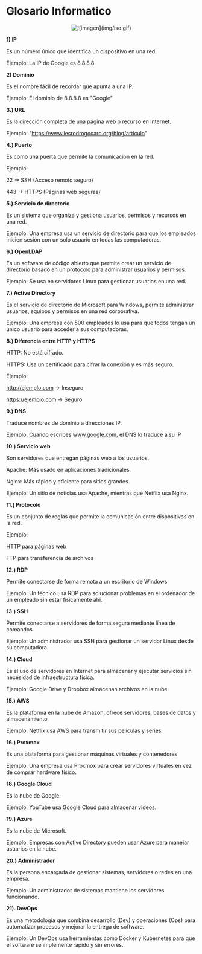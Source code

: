 # Glosario Informatico

<p align="center">
  <img src=![imagen](img/iso.gif)
 alt=![imagen](img/iso.gif)
>
</p>




**1) IP**


Es un número único que identifica un dispositivo en una red.


 Ejemplo: La IP de Google es 8.8.8.8


**2) Dominio**


Es el nombre fácil de recordar que apunta a una IP.


 Ejemplo: El dominio de 8.8.8.8 es "Google"
 

**3.) URL**


Es la dirección completa de una página web o recurso en Internet.

 
 Ejemplo: "https://www.iesrodrogocaro.org/blog/articulo"

**4.) Puerto**


Es como una puerta que permite la comunicación en la red.

Ejemplo:

22 → SSH (Acceso remoto seguro)

443 → HTTPS (Páginas web seguras)


**5.) Servicio de directorio**


Es un sistema que organiza y gestiona usuarios, permisos y recursos en una red.


 Ejemplo: Una empresa usa un servicio de directorio para que los empleados inicien sesión con un solo usuario en todas las computadoras.


**6.) OpenLDAP**


Es un software de código abierto que permite crear un servicio de directorio basado en un protocolo para administrar usuarios y permisos.


 Ejemplo: Se usa en servidores Linux para gestionar usuarios en una red.


**7.) Active Directory**


Es el servicio de directorio de Microsoft para Windows, permite administrar usuarios, equipos y permisos en una red corporativa.


 Ejemplo: Una empresa con 500 empleados lo usa para que todos tengan un único usuario para acceder a sus computadoras.


**8.) Diferencia entre HTTP y HTTPS**


HTTP: No está cifrado.

HTTPS: Usa un certificado para cifrar la conexión y es más seguro.


 Ejemplo:

 
http://ejemplo.com → Inseguro


https://ejemplo.com → Seguro


**9.) DNS**


Traduce nombres de dominio a direcciones IP.


 Ejemplo: Cuando escribes www.google.com, el DNS lo traduce a su IP


**10.) Servicio web**


Son servidores que entregan páginas web a los usuarios.


Apache: Más usado en aplicaciones tradicionales.


Nginx: Más rápido y eficiente para sitios grandes.


 Ejemplo: Un sitio de noticias usa Apache, mientras que Netflix usa Nginx.

 
**11.) Protocolo**
    
Es un conjunto de reglas que permite la comunicación entre dispositivos en la red.

 
 Ejemplo:
 

HTTP para páginas web


FTP para transferencia de archivos

**12.) RDP**


Permite conectarse de forma remota a un escritorio de Windows.


 Ejemplo: Un técnico usa RDP para solucionar problemas en el ordenador de un empleado sin estar físicamente ahí.


**13.) SSH**


Permite conectarse a servidores de forma segura mediante línea de comandos.


 
Ejemplo: Un administrador usa SSH para gestionar un servidor Linux desde su computadora.


**14.) Cloud**


Es el uso de servidores en Internet para almacenar y ejecutar servicios sin necesidad de infraestructura física.


Ejemplo: Google Drive y Dropbox almacenan archivos en la nube.


**15.) AWS**


Es la plataforma en la nube de Amazon, ofrece servidores, bases de datos y almacenamiento.


Ejemplo: Netflix usa AWS para transmitir sus películas y series.


**16.) Proxmox**

Es una plataforma para gestionar máquinas virtuales y contenedores.


Ejemplo: Una empresa usa Proxmox para crear servidores virtuales en vez de comprar hardware físico.


**18.) Google Cloud**


Es la nube de Google.


Ejemplo: YouTube usa Google Cloud para almacenar videos.


**19.) Azure**


Es la nube de Microsoft.


 Ejemplo: Empresas con Active Directory pueden usar Azure para manejar usuarios en la nube.


**20.) Administrador**


Es la persona encargada de gestionar sistemas, servidores o redes en una empresa.

 
 Ejemplo: Un administrador de sistemas mantiene los servidores funcionando.

**21). DevOps**


Es una metodología que combina desarrollo (Dev) y operaciones (Ops) para automatizar procesos y mejorar la entrega de software.


Ejemplo: Un DevOps usa herramientas como Docker y Kubernetes para que el software se implemente rápido y sin errores.
